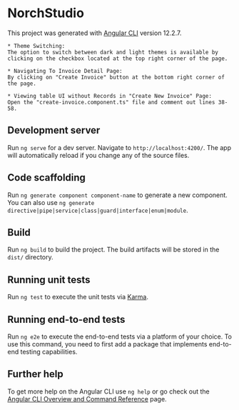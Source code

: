 # NorchStudio

This project was generated with [Angular CLI](https://github.com/angular/angular-cli) version 12.2.7.

    * Theme Switching: 
    The option to switch between dark and light themes is available by clicking on the checkbox located at the top right corner of the page.

    * Navigating To Invoice Detail Page:
    By clicking on "Create Invoice" button at the bottom right corner of the page.

    * Viewing table UI without Records in "Create New Invoice" Page:
    Open the "create-invoice.component.ts" file and comment out lines 38-58.
## Development server

Run `ng serve` for a dev server. Navigate to `http://localhost:4200/`. The app will automatically reload if you change any of the source files.

## Code scaffolding

Run `ng generate component component-name` to generate a new component. You can also use `ng generate directive|pipe|service|class|guard|interface|enum|module`.

## Build

Run `ng build` to build the project. The build artifacts will be stored in the `dist/` directory.

## Running unit tests

Run `ng test` to execute the unit tests via [Karma](https://karma-runner.github.io).

## Running end-to-end tests

Run `ng e2e` to execute the end-to-end tests via a platform of your choice. To use this command, you need to first add a package that implements end-to-end testing capabilities.

## Further help

To get more help on the Angular CLI use `ng help` or go check out the [Angular CLI Overview and Command Reference](https://angular.io/cli) page.
